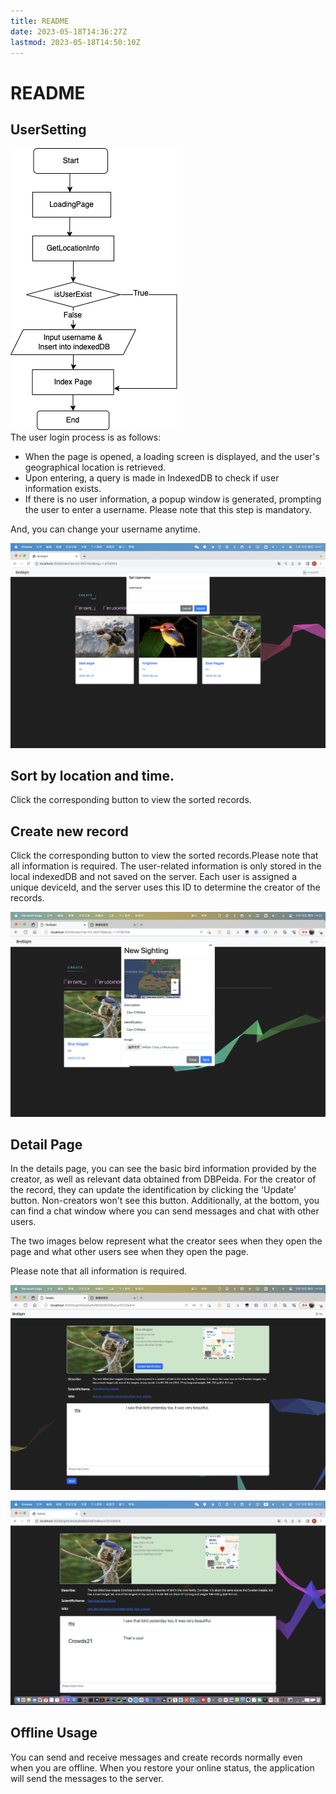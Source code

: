 ```yaml
---
title: README
date: 2023-05-18T14:36:27Z
lastmod: 2023-05-18T14:50:10Z
---
```


# README

## UserSetting

​![fc_login](assets/fc_login-20230518143745-r021h6n.png)​  
The user login process is as follows:

* When the page is opened, a loading screen is displayed, and the user's geographical location is retrieved.
* Upon entering, a query is made in IndexedDB to check if user information exists.
* If there is no user information, a popup window is generated, prompting the user to enter a username. Please note that this step is mandatory.

And, you can change your username anytime.

​![image](assets/image-20230518144715-a3r4bde.png)​

## Sort by location and time.
Click the corresponding button to view the sorted records.  

## Create new record
Click the corresponding button to view the sorted records.Please note that all information is required.
The user-related information is only stored in the local indexedDB and not saved on the server. Each user is assigned a unique deviceId, and the server uses this ID to determine the creator of the records.

​![Create](assets/Create-20230518144204-0ck6d5c.png)​

## Detail Page

In the details page, you can see the basic bird information provided by the creator, as well as relevant data obtained from DBPeida. For the creator of the record, they can update the identification by clicking the 'Update' button. Non-creators won't see this button. Additionally, at the bottom, you can find a chat window where you can send messages and chat with other users.

The two images below represent what the creator sees when they open the page and what other users see when they open the page.

Please note that all information is required.

​![Creator_DP](assets/Creator_DP-20230518143909-mleqbo9.png)​

​![OtherUser_DP](assets/OtherUser_DP-20230518143842-94smfr4.png)​

## Offline Usage

You can send and receive messages and create records normally even when you are offline. When you restore your online status, the application will send the messages to the server.‍
